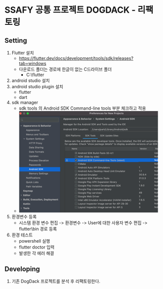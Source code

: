 # SSAFY 공통 프로젝트 DOGDACK - 리팩토링

## Setting

1. Flutter 설치
   - https://flutter.dev/docs/development/tools/sdk/releases?tab=windows
   - 다운로드 폴더는 경로에 한글이 없는 C드라이브 폴더
     - C:\flutter
2. android studio 설치
3. android studio plugin 설치
   - flutter
   - dart
4. sdk manager
   - sdk tools 의 Android SDK Command-line tools 부분 체크하고 적용
   - ![My Screenshot](assets/sdk_tools_screenshot.png)
5. 환경변수 등록
   - 시스템 환경 변수 편집 -> 환경변수 -> User에 대한 사용자 변수 편집 -> flutter\bin 경로 등록
6. 환경 테스트
   - powershell 실행
   - flutter doctor 입력
   - 발생한 각 에러 해결

## Developing

1. 기존 DogDack 프로젝트를 분석 후 리팩토링한다.
